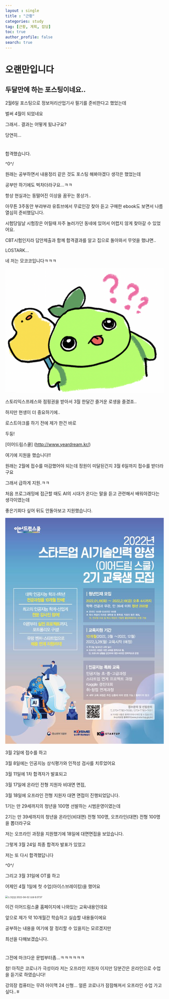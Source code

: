 ```yaml
---
layout : single
title : "근황"
categories: study
tag: [근황, 계획, 잡담]
toc: true
author_profile: false
search: true
---
```




# 오랜만입니다



## 두달만에 하는 포스팅이네요..



2월6일  포스팅으로 정보처리산업기사 필기를 준비한다고 했었는데

벌써 4월이 되었네요

그래서.. 결과는 어떻게 됬냐구요?

당연히...

# 

# 

# 

# 

# 

#
#

#

#

#

#

#

#

#

#

합격했습니다.

\^0^/



원래는 공부하면서 내용정리 같은 것도 포스팅 해봐야겠다 생각은 했었는데

공부만 하기에도 벅차더라구요...ㅋㅋ

항상 현실과는 동떨어진 이상을 꿈꾸는 몽상가..



아무튼 3주동안 부랴부랴 유튜브에서 무료인강 찾아 듣고 구매한 ebook도 보면서 나름 열심히 준비했답니다.

시험당일날 시험장은 어릴때 자주 놀러가던 동네에 있어서 어렵지 않게 찾아갈 수 있었어요.

CBT시험인지라 답안제출과 함께 합격결과를 알고 집으로 돌아와서 무엇을 했냐면..



LOSTARK...



네 저는 모코코입니다ㅋㅋㅋ

​	<img src="../images/2022-04-02-first/Screenshot 2022-04-02 at 5.04.57.png" alt="Screenshot 2022-04-02 at 5.04.57" style="zoom:50%;" />







스토리익스프레스와 점핑권을 받아서 3월 한달간 즐거운 로생을 즐겼죠..



하지만 현생이 더 중요하기에..



로스트아크를 하기 전에 제가 한건 바로



두둥!



[이어드림스쿨] (http://www.yeardream.kr/)

여기에 지원을 했습니다!!



원래는 2월에 접수를 마감했어야 되는데 정원이 미달된건지 3월 6일까지 접수를 받더라구요

그래서 급하게 지원.ㅋㅋ



처음 프로그래밍에 접근할 때도 AI의 시대가 온다는 말을 듣고 관련해서 배워야겠다는 생각이였는데



좋은기회다 싶어 뒤도 안돌아보고 지원했습니다.



![bcaebf58-0be6-41f0-b53e-946211f028b2](../images/2022-04-02-first/bcaebf58-0be6-41f0-b53e-946211f028b2.png)





3월 2일에 접수를 하고

3월 8일에는 인공지능 상식평가와 인적성 검사를 치루었어요

3월 11일에 1차 합격자가 발표되고

3월 17일에 온라인 전형 지원자 비대면 면접,

3월 18일에 오프라인 전형 지원자 대면 면접이 진행되었답니다.



1기는 만 29세까지의 청년을 100명 선발하는 시범운영이였는데

2기는 만 39세까지의 청년을 온라인(비대면) 전형 100명, 오프라인(대면) 전형 100명을 뽑더라구요

저는 오프라인 과정을 지원했기에 18일에 대면면접을 보았습니다.



그렇게 3월 24일 최종 합격자 발표가 있었고



저는 또 다시 합격했답니다

\^0^/



그리고 3월 31일에 OT를 하고

어제인 4월 1일에 첫 수업(아이스브레이킹)을 했어요



<img src="../images/2022-04-02-first/스크린샷 2022-04-02 오후 6.07.57.png" alt="스크린샷 2022-04-02 오후 6.07.57" style="zoom:50%;" />



이건 이어드림스쿨 홈페이지에 나와있는 교육내용인데요

앞으로 제가 약 10개월간 학습하고 실습할 내용들이에요



공부하는 내용을 여기에 잘 정리할 수 있을지는 모르겠지만

최선을 다해보겠습니다.

#

#

#

#

#

그전에 마크다운 문법부터좀...ㅋㅋㅋㅋㅋㅋ



참! 아직은 코로나가 극성이라 저는 오프라인 지원자 이지만 당분간은 온라인으로 수업을 듣기로 하였습니다!



강의장 컴퓨터는 무려 아이맥 24 신형... 얼른 코로나가 잠잠해져서 오프라인 수업 가고싶다..ㅎ

